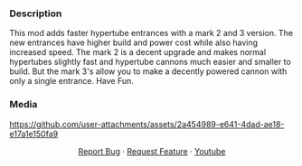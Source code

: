 ### Description <!-- omit in toc -->
This mod adds faster hypertube entrances with a mark 2 and 3 version. The new entrances have higher build and power cost while also having increased speed. The mark 2 is a decent upgrade and makes normal hypertubes slightly fast and hypertube cannons much easier and smaller to build. But the mark 3's allow you to make a decently powered cannon with only a single entrance. Have Fun.

### Media <!-- omit in toc -->
https://github.com/user-attachments/assets/2a454989-e641-4dad-ae18-e17a1e150fa9





<p align="center">
    <a href="https://github.com/B-B-Bob/BetterHypertubes/issues?q=is%3Aissue%20state%3Aopen%20label%3Abug">Report Bug</a>
    ·
    <a href="https://github.com/B-B-Bob/BetterHypertubes/issues?q=is%3Aissue%20state%3Aopen%20label%3A%22feature%20request%22">Request Feature</a>
    ·
    <a href="https://www.youtube.com/@BBob_BBob">Youtube</a>
  </p>
